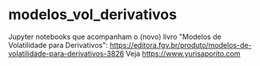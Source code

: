 # modelos_vol_derivativos
Jupyter notebooks que acompanham o (novo) livro "Modelos de Volatilidade para Derivativos": https://editora.fgv.br/produto/modelos-de-volatilidade-para-derivativos-3826
Veja https://www.yurisaporito.com
